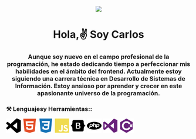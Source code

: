 <div id="header" align="center">
  <img src="https://media.giphy.com/media/v1.Y2lkPTc5MGI3NjExaGN1YWJ6bDV1c3RnOWt4OXY3OHA0cmZ0cTcweTRhODZxamZ4ODRhdiZlcD12MV9pbnRlcm5hbF9naWZfYnlfaWQmY3Q9Zw/VTtANKl0beDFQRLDTh/giphy.gif" width="200">
  <h1>Hola,✌️ Soy Carlos</h1>
  <h3>Aunque soy nuevo en el campo profesional de la programación, he estado dedicando tiempo a perfeccionar mis habilidades en el ámbito del frontend. Actualmente estoy siguiendo una carrera técnica en Desarrollo de Sistemas de Información. Estoy ansioso por aprender y crecer en este apasionante universo de la programación. </h3>
</div>
<div  align="left">
  <h3>⚒ Lenguajesy Herramientas::</h3>
  <img src="https://github.com/devicons/devicon/blob/master/icons/vscode/vscode-plain.svg" title="VSCode" alt="VSCode" width="40" height="40">
  <img src="https://github.com/devicons/devicon/blob/master/icons/html5/html5-plain.svg" title="HTML5" alt="HTML5" width="40" height="40">
  <img src="https://github.com/devicons/devicon/blob/master/icons/css3/css3-plain.svg" title="CSS3" alt="CSS3" width="40" height="40">
  <img src="https://github.com/devicons/devicon/blob/master/icons/javascript/javascript-plain.svg" title="JavaScript" alt="JavaScript" width="40" height="40">
  <img src="https://github.com/devicons/devicon/blob/master/icons/bootstrap/bootstrap-plain.svg" title="bootstrap" alt="bootstrap" width="40" height="40">
  <img src="https://github.com/devicons/devicon/blob/master/icons/php/php-plain.svg" title="PHP" alt="PHP" width="40" height="40">
  <img src="https://github.com/devicons/devicon/blob/master/icons/visualstudio/visualstudio-plain.svg" title="VisualStudio" alt="VisualStudio" width="40" height="40">
  <img src="https://github.com/devicons/devicon/blob/master/icons/csharp/csharp-plain.svg" title="csharp" alt="csharp" width="40" height="40">
</div>
